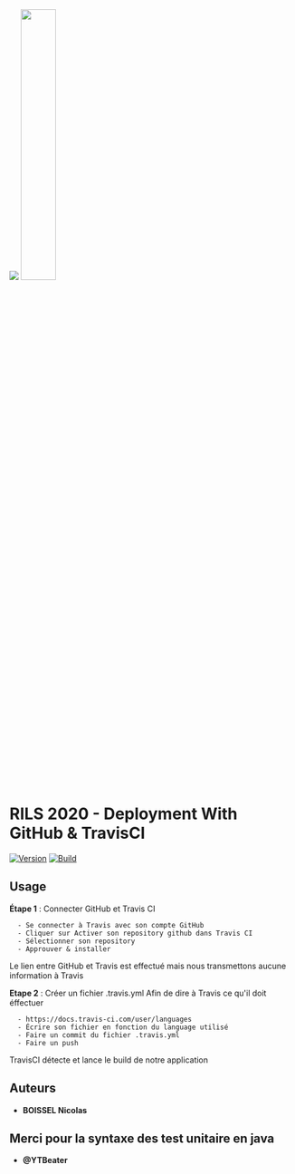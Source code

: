 
<img  src="https://ecole-alternance.cesi.fr/wp-content/themes/cesi/static/logo/ecole-alternance.svg">
<img  src="https://secrethub.io/img/travis-ci.svg" width="35%">

# RILS 2020 - Deployment With GitHub & TravisCI 

[![Version](https://badge.fury.io/gh/tterb%2FHyde.svg)]() [![Build](https://travis-ci.com/BoisselNicolas/Rils-deploy.svg?token=4kAo6qsZ5hqAksyhZUQD&branch=main)]()

## Usage

**Étape 1** : Connecter GitHub et Travis CI

```
  - Se connecter à Travis avec son compte GitHub
  - Cliquer sur Activer son repository github dans Travis CI
  - Sélectionner son repository
  - Approuver & installer
```
Le lien entre GitHub et Travis est effectué mais nous transmettons aucune information à Travis

**Etape 2** : Créer un fichier .travis.yml Afin de dire à Travis ce qu'il doit éffectuer

```
  - https://docs.travis-ci.com/user/languages
  - Écrire son fichier en fonction du language utilisé
  - Faire un commit du fichier .travis.yml
  - Faire un push
```

TravisCI détecte et lance le build de notre application
 

## Auteurs

  
* **BOISSEL Nicolas**

## Merci pour la syntaxe des test unitaire en java

* **@YTBeater**
